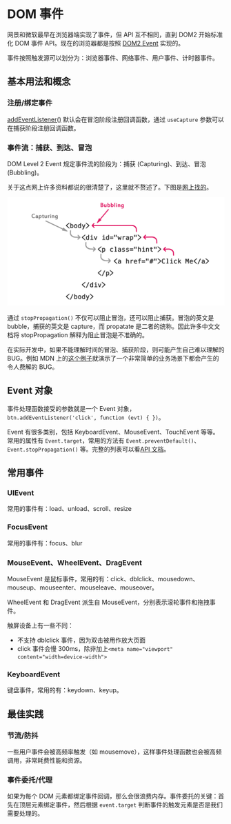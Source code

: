 # DOM 事件

网景和微软最早在浏览器端实现了事件，但 API 互不相同，直到 DOM2 开始标准化 DOM 事件 API。现在的浏览器都是按照 [DOM2 Event](https://www.w3.org/TR/DOM-Level-2-Events/events.html) 实现的。

事件按照触发源可以划分为：浏览器事件、网络事件、用户事件、计时器事件。

## 基本用法和概念
### 注册/绑定事件
[addEventListener()](https://developer.mozilla.org/zh-CN/docs/Web/API/EventTarget/addEventListener) 默认会在冒泡阶段注册回调函数，通过 `useCapture` 参数可以在捕获阶段注册回调函数。

### 事件流：捕获、到达、冒泡
DOM Level 2 Event 规定事件流的阶段为：捕获 (Capturing)、到达、冒泡 (Bubbling)。

关于这点网上许多资料都说的很清楚了，这里就不赘述了。下图是[网上找的](https://www.tutorialrepublic.com/javascript-tutorial/javascript-event-propagation.php)。

![](./img/dom-event-capture-bubbling.png)

通过 `stopPropagation()` 不仅可以阻止冒泡，还可以阻止捕获。冒泡的英文是 bubble，捕获的英文是 capture，而 propatate 是二者的统称。因此许多中文文档将 stopPropagation 解释为阻止冒泡是不准确的。

在实际开发中，如果不能理解时间的冒泡、捕获阶段，则可能产生自己难以理解的 BUG。例如 MDN 上的[这个例子](https://developer.mozilla.org/zh-CN/docs/Learn/JavaScript/Building_blocks/Events#%E4%BA%8B%E4%BB%B6%E5%86%92%E6%B3%A1%E5%8F%8A%E6%8D%95%E8%8E%B7)就演示了一个非常简单的业务场景下都会产生的令人费解的 BUG。

## Event 对象
事件处理函数接受的参数就是一个 Event 对象，`btn.addEventListener('click', function (evt) { })`。

Event 有很多类别，包括 KeyboardEvent、MouseEvent、TouchEvent 等等。常用的属性有 `Event.target`，常用的方法有 `Event.preventDefault()`、`Event.stopPropagation()` 等。完整的列表可以看[API 文档](https://developer.mozilla.org/en-US/docs/Web/API/Event)。

## 常用事件
### UIEvent
常用的事件有：load、unload、scroll、resize

### FocusEvent
常用的事件有：focus、blur

### MouseEvent、WheelEvent、DragEvent
MouseEvent 是鼠标事件，常用的有：click、dblclick、mousedown、mouseup、mouseenter、mouseleave、mouseover。

WheelEvent 和 DragEvent 派生自 MouseEvent，分别表示滚轮事件和拖拽事件。

触屏设备上有一些不同：
- 不支持 dblclick 事件，因为双击被用作放大页面
- click 事件会慢 300ms，除非加上`<meta name="viewport" content="width=device-width">`

### KeyboardEvent
键盘事件，常用的有：keydown、keyup。

## 最佳实践
### 节流/防抖
一些用户事件会被高频率触发（如 mousemove），这样事件处理函数也会被高频调用，非常耗费性能和资源。

### 事件委托/代理
如果为每个 DOM 元素都绑定事件回调，那么会很浪费内存。事件委托的关键：首先在顶层元素绑定事件，然后根据 `event.target` 判断事件的触发元素是否是我们需要处理的。
